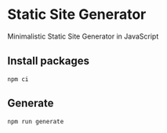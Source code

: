 # Static Site Generator

Minimalistic Static Site Generator in JavaScript

## Install packages

`npm ci`


## Generate

`npm run generate`